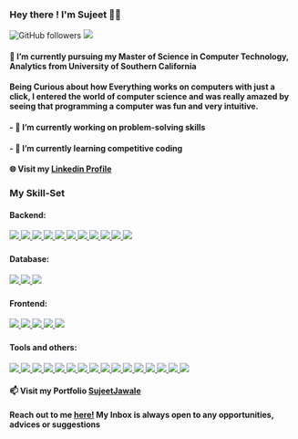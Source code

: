 <!--
**SujeetJawale/SujeetJawale** is a ✨ _special_ ✨ repository because its `README.md` (this file) appears on your GitHub profile.
-->

### Hey there ! I'm Sujeet 👋🏾   

![GitHub followers](https://img.shields.io/github/followers/SujeetJawale?label=Follow&style=social)
![](https://komarev.com/ghpvc/?username=your-github-SujeetJawale&color=blueviolet)


#### 🌱 I’m currently pursuing my Master of Science in Computer Technology, Analytics from University of Southern California
#### Being Curious about how Everything works on computers with just a click, I entered the world of computer science and was really amazed by seeing that programming a computer was fun and very intuitive.
#### - 🔭 I’m currently working on problem-solving skills
#### - 🌱 I’m currently learning competitive coding

#### 🌐 Visit my [Linkedin Profile](https://www.linkedin.com/in/sujeet-jawale-aa12b1198/)
 
<!--<img align = "left" src="https://raw.githubusercontent.com/SujeetJawale/SujeetJawale/master/gif1.gif"  width="200" height="185" alt="Hello!">	-->
<!--![Sujeet's github stats](https://github-readme-stats.vercel.app/api?username=SujeetJawale&show_icons=true&theme=cobalt&count_private=true)-->
<!--![Top Languagess](https://github-readme-stats.vercel.app/api/top-langs/?username=SujeetJawale&theme=cobalt&langs_count=8&layout=compact)-->


<!--<a href="https://github.com/SujeetJawale">
  <img align="center" src="https://github-readme-stats.vercel.app/api/top-langs/?username=SujeetJawale&theme=cobalt&langs_count=8&layout=compact" />
</a>
 &nbsp;&nbsp;&nbsp;&nbsp;&nbsp;<a href="https://github.com/SujeetJawale">
  <img align="center" src="https://github-readme-stats.vercel.app/api?username=SujeetJawale&show_icons=true&theme=cobalt&count_private=true" />
</a> -->


### My Skill-Set
#### Backend:
<a href="https://github.com/SujeetJawale">
  <img src="https://img.shields.io/badge/java-%23ED8B00.svg?&style=for-the-badge&logo=java&logoColor=white"/>
</a>
<a href="https://github.com/SujeetJawale">
  <img src="https://img.shields.io/badge/rest%20api-%2300ADD8.svg?&style=for-the-badge&logo=rest-api&logoColor=white"/>
</a>
<a href="https://github.com/SujeetJawale">
  <img src="https://img.shields.io/badge/microservices-%238DD6F9.svg?&style=for-the-badge&logo=microservices&logoColor=white"/>
</a>
<a href="https://github.com/SujeetJawale">
  <img src="https://img.shields.io/badge/hibernate-%2399277A.svg?&style=for-the-badge&logo=hibernate&logoColor=white"/>
</a>
<a href="https://github.com/SujeetJawale">
  <img src="https://img.shields.io/badge/springboot-%236DB33F.svg?&style=for-the-badge&logo=springboot&logoColor=white"/>
</a>
<a href="https://github.com/SujeetJawale">
  <img src="https://img.shields.io/badge/spring%20data%20jpa-%236DB33F.svg?&style=for-the-badge&logo=spring&logoColor=white"/>
</a>
<a href="https://github.com/SujeetJawale">
  <img src="https://img.shields.io/badge/spring%20mvc-%236DB33F.svg?&style=for-the-badge&logo=spring-mvc&logoColor=white"/>
</a>
<a href="https://github.com/SujeetJawale">
  <img src="https://img.shields.io/badge/spring%20security-%236DB33F.svg?&style=for-the-badge&logo=spring-security&logoColor=white"/>
</a>
<a href="https://github.com/SujeetJawale">
  <img src="https://img.shields.io/badge/spring%20batch-%236DB33F.svg?&style=for-the-badge&logo=spring-batch&logoColor=white"/>
</a>
<a href="https://github.com/SujeetJawale">
  <img src="https://img.shields.io/badge/junit-%25A1.svg?&style=for-the-badge&logo=junit&logoColor=white"/>
</a>
<a href="https://github.com/SujeetJawale">
  <img src="https://img.shields.io/badge/mockito-%2300ADD8.svg?&style=for-the-badge&logo=mockito&logoColor=white"/>
</a>

### 
#### Database:
<a href="https://github.com/SujeetJawale">
  <img src="https://img.shields.io/badge/mysql-%234479A1.svg?&style=for-the-badge&logo=mysql&logoColor=white"/>
</a>
<a href="https://github.com/SujeetJawale">
  <img src="https://img.shields.io/badge/postgresql-%23336791.svg?&style=for-the-badge&logo=postgresql&logoColor=white"/>
</a>
<a href="https://github.com/SujeetJawale">
  <img src="https://img.shields.io/badge/mongodb-%2347A248.svg?&style=for-the-badge&logo=mongodb&logoColor=white"/>
</a>

### 
#### Frontend:
<a href="https://github.com/SujeetJawale">
  <img src="https://img.shields.io/badge/html5-%23E34F26.svg?&style=for-the-badge&logo=html5&logoColor=white"/>
</a>
<a href="https://github.com/SujeetJawale">
  <img src="https://img.shields.io/badge/javascript-%23F7DF1E.svg?&style=for-the-badge&logo=javascript&logoColor=black"/>
</a>
<a href="https://github.com/SujeetJawale">
  <img src="https://img.shields.io/badge/css3-%231572B6.svg?&style=for-the-badge&logo=css3&logoColor=white"/>
</a>
<a href="https://github.com/SujeetJawale">
  <img src="https://img.shields.io/badge/bootstrap-%23563D7C.svg?&style=for-the-badge&logo=bootstrap&logoColor=white"/>
</a>
<a href="https://github.com/SujeetJawale">
  <img src="https://img.shields.io/badge/reactjs-%2361DAFB.svg?&style=for-the-badge&logo=react&logoColor=black"/>
</a>

### 
#### Tools and others:
<a href="https://github.com/SujeetJawale">
  <img src="https://img.shields.io/badge/Power%20BI-Data%20Visualization-%23F2C811?style=for-the-badge&logo=powerbi&logoColor=black"/>
</a>

<a href="https://github.com/SujeetJawale">
  <img src="https://img.shields.io/badge/Tableau-Data%20Analytics-%23E97627?style=for-the-badge&logo=tableau&logoColor=white"/>
</a>

<a href="https://github.com/SujeetJawale">
  <img src="https://img.shields.io/badge/SQL-Database%20Management-%2300758F?style=for-the-badge&logo=postgresql&logoColor=white"/>
</a>

<a href="https://github.com/SujeetJawale">
  <img src="https://img.shields.io/badge/agile-%230A0F0D.svg?&style=for-the-badge&logo=agile&logoColor=white"/>
</a>
<a href="https://github.com/SujeetJawale">
  <img src="https://img.shields.io/badge/postman-%23FF6C37.svg?&style=for-the-badge&logo=postman&logoColor=white"/>
</a>
<a href="https://github.com/SujeetJawale">
  <img src="https://img.shields.io/badge/swagger-%2385EA2D.svg?&style=for-the-badge&logo=swagger&logoColor=black"/>
</a>
<a href="https://github.com/SujeetJawale">
  <img src="https://img.shields.io/badge/apache%20kafka-%23231F20.svg?&style=for-the-badge&logo=apache-kafka&logoColor=white"/>
</a>
<a href="https://github.com/SujeetJawale">
  <img src="https://img.shields.io/badge/redis-%23DC382D.svg?&style=for-the-badge&logo=redis&logoColor=white"/>
</a>
<a href="https://github.com/SujeetJawale">
  <img src="https://img.shields.io/badge/log4j-%23231F20.svg?&style=for-the-badge&logo=log4j&logoColor=white"/>
</a>
<a href="https://github.com/SujeetJawale">
  <img src="https://img.shields.io/badge/maven-%23C71A36.svg?&style=for-the-badge&logo=apache-maven&logoColor=white"/>
</a>
<a href="https://github.com/SujeetJawale">
  <img src="https://img.shields.io/badge/cicd-%232C3E50.svg?&style=for-the-badge&logo=cicd&logoColor=white"/>
</a>
<a href="https://github.com/SujeetJawale">
  <img src="https://img.shields.io/badge/docker-%232496ED.svg?&style=for-the-badge&logo=docker&logoColor=white"/>
</a>
<a href="https://github.com/SujeetJawale">
  <img src="https://img.shields.io/badge/kubernetes-%23326CE5.svg?&style=for-the-badge&logo=kubernetes&logoColor=white"/>
</a>
<a href="https://github.com/SujeetJawale">
  <img src="https://img.shields.io/badge/git-%23F05032.svg?&style=for-the-badge&logo=git&logoColor=white"/>
</a>
<a href="https://github.com/SujeetJawale">
  <img src="https://img.shields.io/badge/jenkins-%23D24939.svg?&style=for-the-badge&logo=jenkins&logoColor=white"/>
</a>
<a href="https://github.com/SujeetJawale">
<img src="https://img.shields.io/badge/github%20-%23121011.svg?&style=for-the-badge&logo=github&logoColor=white"/>
</a>


#### 📫 Visit my Portfolio [SujeetJawale](https://sujeetjawale.github.io/SJ_Portfolio/#/) 
#### Reach out to me [here!](mailto:sjawale@usc.edu?subject=[GitHub]%20Source%20Han%20Sans) My Inbox is always open to any opportunities, advices or suggestions
